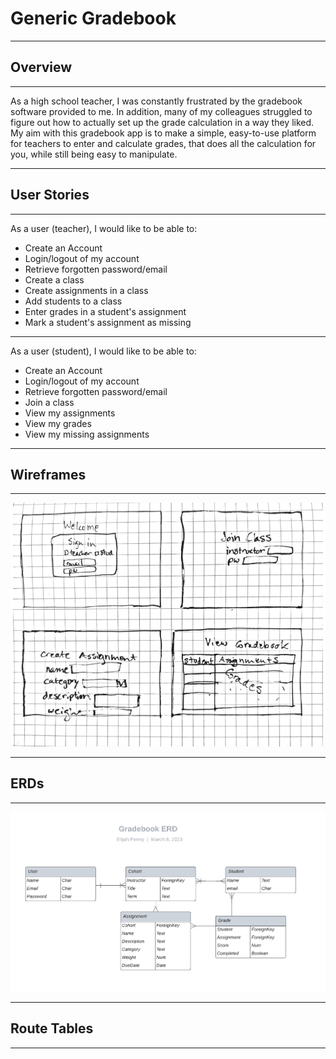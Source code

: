 # Generic Gradebook
---

## Overview
---
As a high school teacher, I was constantly frustrated by the gradebook software provided to me. In addition, many of my colleagues struggled to figure out how to actually set up the grade calculation in a way they liked. My aim with this gradebook app is to make a simple, easy-to-use platform for teachers to enter and calculate grades, that does all the calculation for you, while still being easy to manipulate.

---
## User Stories
---
As a user (teacher), I would like to be able to:
- Create an Account
- Login/logout of my account
- Retrieve forgotten password/email
- Create a class
- Create assignments in a class
- Add students to a class
- Enter grades in a student's assignment
- Mark a student's assignment as missing
---
As a user (student), I would like to be able to:
- Create an Account
- Login/logout of my account
- Retrieve forgotten password/email
- Join a class
- View my assignments
- View my grades
- View my missing assignments

---
## Wireframes
---

![Wireframes](img/wireframes.png)

---
## ERDs
---

![ERDs](img/Gradebook-ERD.png)

---
## Route Tables
---